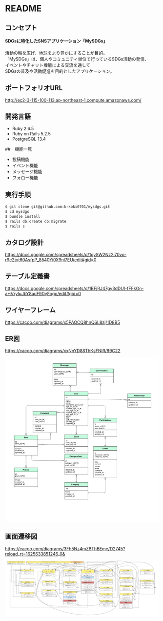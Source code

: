# README

## コンセプト

#### SDGsに特化したSNSアプリケーション「MySDGs」

活動の輪を広げ、地球をより豊かにすることが目的。  
「MySDGs」は、個人やコミュニティ単位で行っているSDGs活動の発信、  
イベントやチャット機能による交流を通して  
SDGsの普及や活動促進を目的としたアプリケーション。

## ポートフォリオURL
http://ec2-3-115-100-113.ap-northeast-1.compute.amazonaws.com/

## 開発言語

- Ruby 2.6.5
- Ruby on Rails 5.2.5
- PostgreSQL 13.4


##　機能一覧
- 投稿機能
- イベント機能
- メッセージ機能
- フォロー機能

## 実行手順

```
$ git clone git@github.com:k-koki0701/mysdgs.git
$ cd mysdgs
$ bundle install
$ rails db:create db:migrate
$ rails s
```

## カタログ設計
https://docs.google.com/spreadsheets/d/1oySW2Nz2i70vo-r9e2txt60AsfpP_8540Yi0X9nl7EU/edit#gid=0


## テーブル定義書
https://docs.google.com/spreadsheets/d/1BFjRJ47gy3dDUI-fFFkGn-aHVryIuJbY8auF9DyFogo/edit#gid=0


## ワイヤーフレーム
https://cacoo.com/diagrams/x5PAQCQ8hnQ6L8zj/1D8B5


## ER図
https://cacoo.com/diagrams/xxNnYD88ThKsFNIR/89C22

![ER図](./public/images/Entity_Relationship_Diagram.png)


## 画面遷移図
https://cacoo.com/diagrams/3Fh5Nz4mZ8ThBEme/D2745?reload_rt=1625633851246_0&

![画面遷移図](./public/images/Screen_transition_diagram.png)
